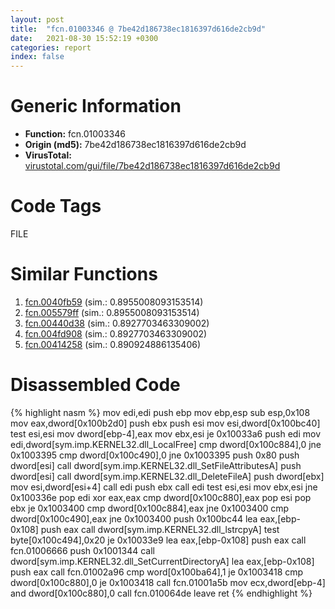 ```yaml
---
layout: post
title:  "fcn.01003346 @ 7be42d186738ec1816397d616de2cb9d"
date:   2021-08-30 15:52:19 +0300
categories: report
index: false
---
```


# Generic Information
- **Function:** fcn.01003346
- **Origin (md5):** 7be42d186738ec1816397d616de2cb9d
- **VirusTotal:** [virustotal.com/gui/file/7be42d186738ec1816397d616de2cb9d][virustotal_ref]

# Code Tags
<span class="tag" id="FILE">FILE</span>


# Similar Functions

1. [fcn.0040fb59][similar_1_ref] (sim.: 0.8955008093153514)
2. [fcn.005579ff][similar_2_ref] (sim.: 0.8955008093153514)
3. [fcn.00440d38][similar_3_ref] (sim.: 0.8927703463309002)
4. [fcn.004fd908][similar_4_ref] (sim.: 0.8927703463309002)
5. [fcn.00414258][similar_5_ref] (sim.: 0.890924886135406)


# Disassembled Code

{% highlight nasm %}
mov edi,edi
push ebp
mov ebp,esp
sub esp,0x108
mov eax,dword[0x100b2d0]
push ebx
push esi
mov esi,dword[0x100bc40]
test esi,esi
mov dword[ebp-4],eax
mov ebx,esi
je 0x10033a6
push edi
mov edi,dword[sym.imp.KERNEL32.dll_LocalFree]
cmp dword[0x100c884],0
jne 0x1003395
cmp dword[0x100c490],0
jne 0x1003395
push 0x80
push dword[esi]
call dword[sym.imp.KERNEL32.dll_SetFileAttributesA]
push dword[esi]
call dword[sym.imp.KERNEL32.dll_DeleteFileA]
push dword[ebx]
mov esi,dword[esi+4]
call edi
push ebx
call edi
test esi,esi
mov ebx,esi
jne 0x100336e
pop edi
xor eax,eax
cmp dword[0x100c880],eax
pop esi
pop ebx
je 0x1003400
cmp dword[0x100c884],eax
jne 0x1003400
cmp dword[0x100c490],eax
jne 0x1003400
push 0x100bc44
lea eax,[ebp-0x108]
push eax
call dword[sym.imp.KERNEL32.dll_lstrcpyA]
test byte[0x100c494],0x20
je 0x10033e9
lea eax,[ebp-0x108]
push eax
call fcn.01006666
push 0x1001344
call dword[sym.imp.KERNEL32.dll_SetCurrentDirectoryA]
lea eax,[ebp-0x108]
push eax
call fcn.01002a96
cmp word[0x100ba64],1
je 0x1003418
cmp dword[0x100c880],0
je 0x1003418
call fcn.01001a5b
mov ecx,dword[ebp-4]
and dword[0x100c880],0
call fcn.010064de
leave
ret
{% endhighlight %}


[similar_1_ref]: /report/fcn.0040fb59@a1c6b07868a0eea8f4ee5a872aa71909
[similar_2_ref]: /report/fcn.005579ff@c60344b51fa39a329b92557d24ff7670
[similar_3_ref]: /report/fcn.00440d38@418e0921f3a9bd4f5bc0dcc59623b5a1
[similar_4_ref]: /report/fcn.004fd908@e2ba7f10eb234338a49853c34d7d9c56
[similar_5_ref]: /report/fcn.00414258@69b3c79878674ea715338a112bb5caa6
[virustotal_ref]: https://www.virustotal.com/gui/file/7be42d186738ec1816397d616de2cb9d